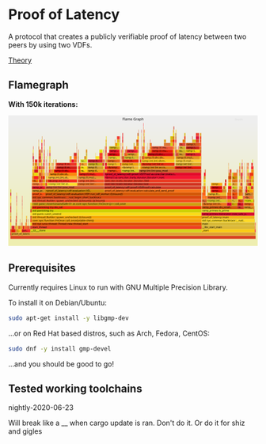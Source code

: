 # Proof of Latency
A protocol that creates a publicly verifiable proof of latency between two peers by using two VDFs.

[Theory](https://github.com/JaniAnttonen/gradu)

## Flamegraph
**With 150k iterations:**

![Flamegraph](flamegraph_150k_iterations_128bit.svg)

## Prerequisites
Currently requires Linux to run with GNU Multiple Precision Library.

To install it on Debian/Ubuntu:
```bash
sudo apt-get install -y libgmp-dev
```

...or on Red Hat based distros, such as Arch, Fedora, CentOS:
```bash
sudo dnf -y install gmp-devel
```

...and you should be good to go!

## Tested working toolchains
nightly-2020-06-23

Will break like a __ when cargo update is ran. Don't do it. Or do it for shiz and gigles
